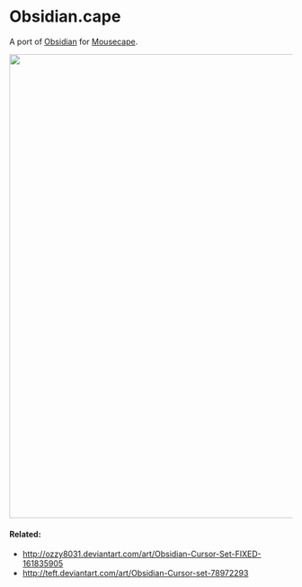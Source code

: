 # Obsidian.cape

A port of [Obsidian][1] for [Mousecape][2].

<img src="https://user-images.githubusercontent.com/610161/140335293-af89e171-78c0-4b51-884b-dd717e48380c.png" width="823px"/>

[1]: http://gnome-look.org/content/show.php/Obsidian+Cursors?content=73135
[2]: https://github.com/alexzielenski/Mousecape

#### Related:
* http://ozzy8031.deviantart.com/art/Obsidian-Cursor-Set-FIXED-161835905
* http://teft.deviantart.com/art/Obsidian-Cursor-set-78972293
